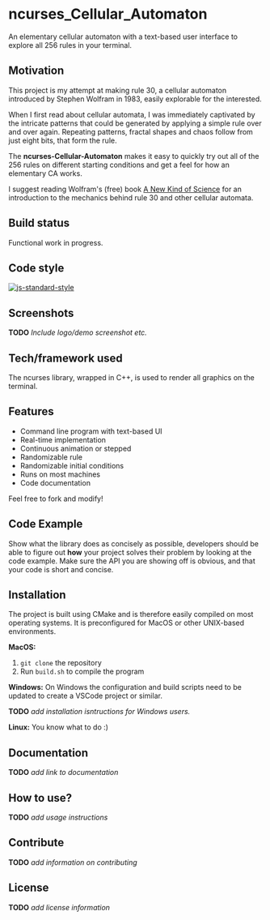 # ncurses_Cellular_Automaton
An elementary cellular automaton with a text-based user interface to explore all 256 rules in your terminal.  

## Motivation
This project is my attempt at making rule 30, a cellular automaton introduced by Stephen Wolfram in 1983, easily explorable for the interested.

When I first read about cellular automata, I was immediately captivated by the intricate patterns that could be generated by applying a simple rule over and over again. Repeating patterns, fractal shapes and chaos follow from just eight bits, that form the rule. 

The **ncurses-Cellular-Automaton** makes it easy to quickly try out all of the 256 rules on different starting conditions and get a feel for how an elementary CA works.

I suggest reading Wolfram's (free) book [A New Kind of Science](https://www.wolframscience.com/nks/) for an introduction to the mechanics behind rule 30 and other cellular automata.

## Build status
Functional work in progress.

## Code style
[![js-standard-style](https://img.shields.io/badge/code%20style-stroustrup-brightgreen.svg?style=flat)](https://www.stroustrup.com/bs_faq2.html#layout-style)
 
## Screenshots
**TODO** *Include logo/demo screenshot etc.*

## Tech/framework used
The ncurses library, wrapped in C++, is used to render all graphics on the terminal.

## Features
- Command line program with text-based UI
- Real-time implementation
- Continuous animation or stepped
- Randomizable rule
- Randomizable initial conditions
- Runs on most machines
- Code documentation

Feel free to fork and modify!

## Code Example
Show what the library does as concisely as possible, developers should be able to figure out **how** your project solves their problem by looking at the code example. Make sure the API you are showing off is obvious, and that your code is short and concise.

## Installation
The project is built using CMake and is therefore easily compiled on most operating systems.
It is preconfigured for MacOS or other UNIX-based environments.

**MacOS:**
  1. `git clone` the repository
  2. Run `build.sh` to compile the program

**Windows:**
  On Windows the configuration and build scripts need to be updated to create a VSCode project or similar.
  
  **TODO** *add installation isntructions for Windows users.*
 
**Linux:**
  You know what to do :)
  
## Documentation
**TODO** *add link to documentation*

## How to use?
**TODO** *add usage instructions*

## Contribute
**TODO** *add information on contributing*

## License
**TODO** *add license information*
